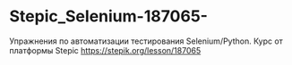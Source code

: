 # Stepic_Selenium-187065-
Упражнения по автоматизации тестирования Selenium/Python. Курс от платформы Stepic https://stepik.org/lesson/187065
